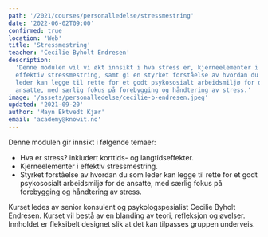 ```yaml
---
path: '/2021/courses/personalledelse/stressmestring'
date: '2022-06-02T09:00'
confirmed: true
location: 'Web'
title: 'Stressmestring'
teacher: 'Cecilie Byholt Endresen'
description:
  'Denne modulen vil vi økt innsikt i hva stress er, kjerneelementer i
  effektiv stressmestring, samt gi en styrket forståelse av hvordan du som
  leder kan legge til rette for et godt psykososialt arbeidsmiljø for de
  ansatte, med særlig fokus på forebygging og håndtering av stress.'
image: '/assets/personalledelse/cecilie-b-endresen.jpeg'
updated: '2021-09-20'
author: 'Mayn Ektvedt Kjær'
email: 'academy@knowit.no'
---
```


Denne modulen gir innsikt i følgende temaer:

- Hva er stress? inkludert korttids- og langtidseffekter.
- Kjerneelementer i effektiv stressmestring.
- Styrket forståelse av hvordan du som leder kan legge til rette for et godt
  psykososialt arbeidsmiljø for de ansatte, med særlig fokus på forebygging og
  håndtering av stress.

Kurset ledes av senior konsulent og psykologspesialist Cecilie Byholt
Endresen. Kurset vil bestå av en blanding av teori, refleksjon og øvelser.
Innholdet er fleksibelt designet slik at det kan tilpasses gruppen underveis.
